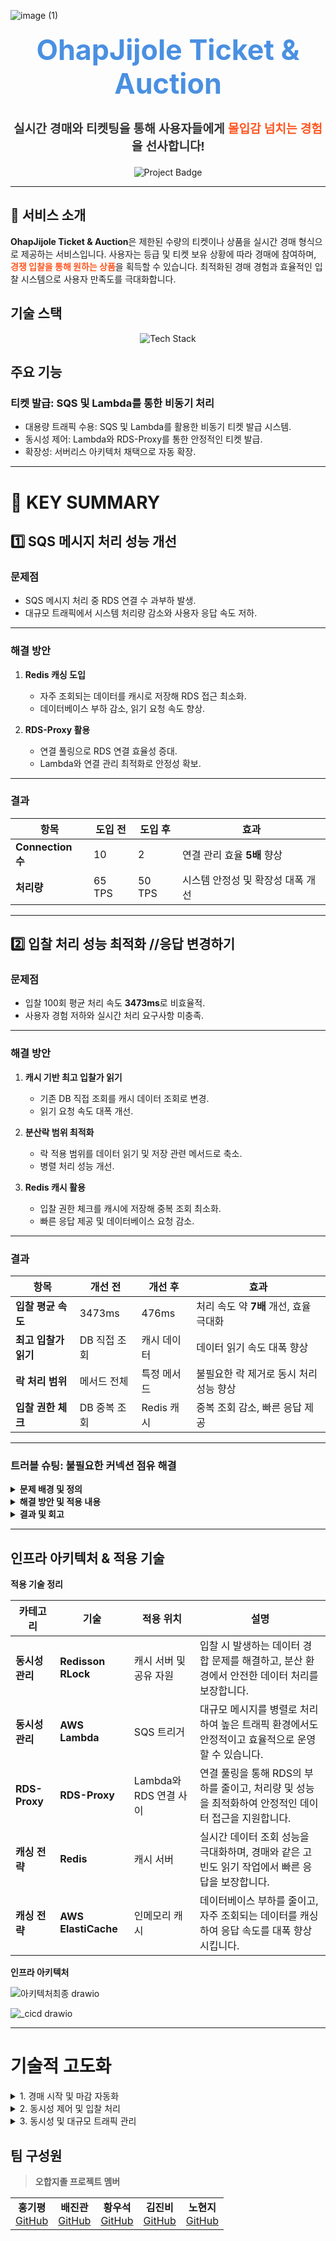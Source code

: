 
![image (1)](https://github.com/user-attachments/assets/ddf9ae1f-c33e-4b31-8da7-8919dd9d540d)

<h1 align="center" style="font-size: 2.8rem; font-weight: bold; color: #4A90E2; margin-top: 20px;">
   OhapJijole Ticket & Auction 
</h1>

<p align="center" style="font-family: 'Segoe UI', Tahoma, Geneva, Verdana, sans-serif; font-size: 1.2rem; color: #333;">
  <strong>실시간 경매와 티켓팅을 통해 사용자들에게 <span style="color: #FF5722;">몰입감 넘치는 경험</span>을 선사합니다!</strong>
</p>

<div align="center" style="margin-top: 20px;">
  <img src="https://img.shields.io/badge/PROJECT-OhapJijole-blue?style=for-the-badge&logo=appveyor" alt="Project Badge">
</div>

---

## 🏁 **서비스 소개**
<div>
    <strong>OhapJijole Ticket & Auction</strong>은 제한된 수량의 티켓이나 상품을 실시간 경매 형식으로 제공하는 서비스입니다.  
    사용자는 등급 및 티켓 보유 상황에 따라 경매에 참여하며, <span style="color: #FF5722; font-weight: bold;">경쟁 입찰을 통해 원하는 상품</span>을 획득할 수 있습니다.  
    최적화된 경매 경험과 효율적인 입찰 시스템으로 사용자 만족도를 극대화합니다.

</div>

## **기술 스택**

<div align="center">
  <img src="https://skillicons.dev/icons?i=java,spring,mysql,aws,docker,githubactions,redis" alt="Tech Stack" />
</div>

##  **주요 기능**

### **티켓 발급: SQS 및 Lambda를 통한 비동기 처리**

<div>
  <ul>
    <li> 대용량 트래픽 수용: SQS 및 Lambda를 활용한 비동기 티켓 발급 시스템.</li>
    <li> 동시성 제어: Lambda와 RDS-Proxy를 통한 안정적인 티켓 발급.</li>
    <li> 확장성: 서버리스 아키텍처 채택으로 자동 확장.</li>
  </ul>
</div>

---

# 🔑 **KEY SUMMARY**
## **1️⃣ SQS 메시지 처리 성능 개선**

### **문제점**
- SQS 메시지 처리 중 RDS 연결 수 과부하 발생.
- 대규모 트래픽에서 시스템 처리량 감소와 사용자 응답 속도 저하.

---

### **해결 방안**
1. **Redis 캐싱 도입**  
   - 자주 조회되는 데이터를 캐시로 저장해 RDS 접근 최소화.  
   - 데이터베이스 부하 감소, 읽기 요청 속도 향상.

2. **RDS-Proxy 활용**  
   - 연결 풀링으로 RDS 연결 효율성 증대.  
   - Lambda와 연결 관리 최적화로 안정성 확보.

---

### **결과**
| **항목**          | **도입 전** | **도입 후** | **효과**                          |
|-------------------|------------|------------|-----------------------------------|
| **Connection 수** | 10         | 2          | 연결 관리 효율 **5배** 향상       |
| **처리량**        | 65 TPS     | 50 TPS     | 시스템 안정성 및 확장성 대폭 개선 |

---

## **2️⃣ 입찰 처리 성능 최적화** //응답 변경하기

### **문제점**
- 입찰 100회 평균 처리 속도 **3473ms**로 비효율적.  
- 사용자 경험 저하와 실시간 처리 요구사항 미충족.

---

### **해결 방안**
1. **캐시 기반 최고 입찰가 읽기**  
   - 기존 DB 직접 조회를 캐시 데이터 조회로 변경.  
   - 읽기 요청 속도 대폭 개선.

2. **분산락 범위 최적화**  
   - 락 적용 범위를 데이터 읽기 및 저장 관련 메서드로 축소.  
   - 병렬 처리 성능 개선.

3. **Redis 캐시 활용**  
   - 입찰 권한 체크를 캐시에 저장해 중복 조회 최소화.  
   - 빠른 응답 제공 및 데이터베이스 요청 감소.

---

### **결과**
| **항목**               | **개선 전**  | **개선 후**   | **효과**                                  |
|------------------------|--------------|---------------|-------------------------------------------|
| **입찰 평균 속도**     | 3473ms       | 476ms         | 처리 속도 약 **7배** 개선, 효율 극대화    |
| **최고 입찰가 읽기**   | DB 직접 조회  | 캐시 데이터    | 데이터 읽기 속도 대폭 향상                |
| **락 처리 범위**       | 메서드 전체   | 특정 메서드    | 불필요한 락 제거로 동시 처리 성능 향상     |
| **입찰 권한 체크**     | DB 중복 조회  | Redis 캐시     | 중복 조회 감소, 빠른 응답 제공             |

---
### **트러블 슈팅: 불필요한 커넥션 점유 해결**

<details>
  <summary><strong> 문제 배경 및 정의</strong></summary>
  <h3> 배경</h3>
  <p>대규모 데이터 처리 중 <strong>RDS</strong>에서 불필요한 연결 점유가 발생하였습니다.</p>
  <p>연결 제한 초과로 인해 데이터 처리 지연 문제가 발생하였습니다.</p>

  <h3>문제</h3>
  <ul>
    <li>RDS 연결 수를 확장하려 했으나, RDS 버전의 최대 연결 제한으로 한계 발생.</li>
    <li>과도한 연결 점유로 인해 <strong>성능 저하 및 장애</strong>가 발생.</li>
  </ul>
</details>

<details>
  <summary><strong> 해결 방안 및 적용 내용</strong></summary>
  <h3> 해결 방안</h3>
  <ol>
    <li>
      <strong>RDS Proxy 활용:</strong>
      <ul>
        <li>RDS Proxy를 통해 <strong>연결 재활용 및 최적화</strong>.</li>
        <li>테스트 시 Gradual Ramp-Up 방식을 적용해 <strong>RAM 사용량</strong>을 조절.</li>
      </ul>
    </li>
    <li>
      <strong>HikariCP 설정:</strong>
      <ul>
        <li>Spring Boot에서 HikariCP를 사용해 <strong>최대/최소 연결 값</strong> 조정.</li>
        <li>
          주요 설정:
          <ul>
            <li><code>maximumPoolSize</code>: 최대 연결 수 제한 설정.</li>
            <li><code>minimumIdle</code>: 최소 연결 수를 설정해 불필요한 연결 감소.</li>
          </ul>
        </li>
      </ul>
    </li>
  </ol>

  <h3> 적용 내용</h3>
  <ul>
    <li>
      <strong>RDS Proxy:</strong>
      <ul>
        <li>기존 연결을 재활용하여 <strong>연결 풀 고갈 방지</strong>.</li>
        <li>연결 관리 효율성을 대폭 개선.</li>
      </ul>
    </li>
    <li>
      <strong>HikariCP:</strong>
      <ul>
        <li><strong>최적 연결 수 관리</strong>로 성능 향상.</li>
        <li>연결 점유 최소화로 리소스 낭비 감소.</li>
      </ul>
    </li>
  </ul>
</details>

<details>
  <summary><strong> 결과 및 회고</strong></summary>
  <h3>결과</h3>
  <ul>
    <li>
      <strong>RDS Proxy:</strong>
      <ul>
        <li>연결 풀 효율성 증가.</li>
        <li>대규모 트래픽 처리 시 <strong>안정성 확보</strong>.</li>
      </ul>
    </li>
    <li>
      <strong>HikariCP:</strong>
      <ul>
        <li>연결 점유 문제 완화.</li>
        <li>처리 속도 약 <strong>30%</strong> 향상 및 오류 발생 빈도 <strong>0%</strong> 달성.</li>
      </ul>
    </li>
  </ul>

  <h3> 회고</h3>
  <ul>
    <li>
      <strong>장점:</strong>
      <ul>
        <li>RDS Proxy는 연결 재활용과 안정성 측면에서 매우 유용.</li>
        <li>HikariCP는 설정 변경만으로 빠른 성능 최적화 가능.</li>
      </ul>
    </li>
    <li>
      <strong>단점:</strong>
      <ul>
        <li>RDS Proxy 설정 시 AWS Console 및 권한 관리에 추가 시간이 소요.</li>
        <li>테스트 환경에서는 RAM 사용량 증가로 리소스 관리 필요.</li>
      </ul>
    </li>
  </ul>
</details>

---

## **인프라 아키텍처 & 적용 기술**

 **적용 기술 정리**

| **카테고리**       |  **기술**                          | **적용 위치**           |  **설명**                                                                                 |
|----------------------|-------------------------------------|--------------------------|-------------------------------------------------------------------------------------------|
|  **동시성 관리**   |  **Redisson RLock**               | 캐시 서버 및 공유 자원     | 입찰 시 발생하는 데이터 경합 문제를 해결하고, 분산 환경에서 안전한 데이터 처리를 보장합니다.          |
|  **동시성 관리**   |  **AWS Lambda**                   | SQS 트리거                | 대규모 메시지를 병렬로 처리하여 높은 트래픽 환경에서도 안정적이고 효율적으로 운영할 수 있습니다.          |
|  **RDS-Proxy**     |  **RDS-Proxy**                   | Lambda와 RDS 연결 사이    | 연결 풀링을 통해 RDS의 부하를 줄이고, 처리량 및 성능을 최적화하여 안정적인 데이터 접근을 지원합니다.      |
|  **캐싱 전략**    |  **Redis**                       | 캐시 서버                  | 실시간 데이터 조회 성능을 극대화하며, 경매와 같은 고빈도 읽기 작업에서 빠른 응답을 보장합니다.            |
|  **캐싱 전략**    |  **AWS ElastiCache**             | 인메모리 캐시              | 데이터베이스 부하를 줄이고, 자주 조회되는 데이터를 캐싱하여 응답 속도를 대폭 향상시킵니다.                |

**인프라 아키텍처**

![아키텍처최종 drawio](https://github.com/user-attachments/assets/82ec1d9d-7a30-4685-beb6-f2f0fed11567)

![_cicd drawio](https://github.com/user-attachments/assets/cd915739-8e56-42d3-b270-556f4da20e32)

---

# 기술적 고도화

<details>
<summary>1. 경매 시작 및 마감 자동화</summary>

### 기능 개요
- 경매의 시작시간과 마감시간을 현재시간과 비교하여 정확한 시간에 경매 상태를 자동으로 변경.

### 주요 로직
- 생성된 경매들의 시작시간과 마감시간을 비교하여 상태를 정확히 변경.
- Lambda를 활용하여 상태 자동화.

### 선택지
1. Spring Boot의 `@Scheduled` 사용: 1분마다 DB를 수정.
2. AWS EventBridge Scheduler 사용: Lambda를 일정 시간마다 호출.

### 의사결정
- EventBridge Scheduler를 선택:
  - 정확한 트리거와 실패 시 재시도 가능.
  - 여러 인스턴스 중복 실행을 방지.
  - 생성 및 실행된 일정 수에따라 비용이 나오기에 비용 절감.

### 성능 개선
- 변경 전: 단일 스레드, 평균 15초 소요.
- 변경 후: 멀티스레드, 평균 5~10초로 단축.

</details>

<details>
<summary>2. 동시성 제어 및 입찰 처리</summary>

### 기능 개요
- Redis 기반의 Redisson 분산 락으로 동시 입찰 문제 해결.

### 주요 로직
1. 입찰 데이터를 Hash 구조로 관리.
2. 최신 데이터 비교를 통해 최고 입찰가 도출.
3. 필요한 부분에만 락 적용.

### 선택지
1. 함수형 분산 락: 전역 락 방식.
2. 메서드 분리: 필요한 부분에만 락 적용.

### 의사결정
- 메서드 분리 방식 채택:
  - 불필요한 락 제거로 성능 개선 (2191ms → 1100ms).

</details>

<details>
<summary>3. 동시성 및 대규모 트래픽 관리</summary>

### 기능 개요
- SQS 및 Lambda 기반의 티켓 구매 대기열 시스템 구현.

### 주요 로직
1. SQS로 대규모 요청 분산 처리.
2. Lambda를 활용한 효율적 대기열 데이터 처리.
3. RDS Proxy를 통한 DB 연결 효율화.

### 선택지
1. Lambda + SQS 배치 사이즈 최적화.
2. Redis 기반 메모리 캐싱.

### 의사결정
- Lambda와 SQS 최적화를 통해 트래픽 처리 안정성 확보.

### 성능 개선
- 변경 전: SQS 단일 호출로 성능 저하.
- 변경 후: SQS와 Lambda 최적화로 속도 개선.
</details>

## **팀 구성원**

> **오합지졸 프로젝트 멤버**

<div align="center">
  <table>
    <tr>
      <td align="center">
        <b>홍기평</b><br>
        <a href="https://github.com/">GitHub</a>
      </td>
      <td align="center">
        <b>배진관</b><br>
        <a href="https://github.com/">GitHub</a>
      </td>
      <td align="center">
        <b>황우석</b><br>
        <a href="https://github.com/">GitHub</a>
      </td>
      <td align="center">
        <b>김진비</b><br>
        <a href="https://github.com/">GitHub</a>
      </td>
      <td align="center">
        <b>노현지</b><br>
        <a href="https://github.com/">GitHub</a>
      </td>
    </tr>
  </table>
</div>
